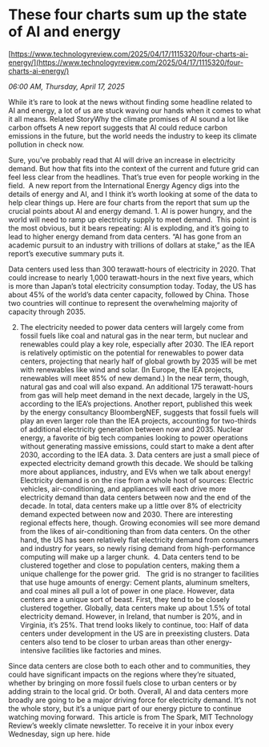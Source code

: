 # These four charts sum up the state of AI and energy

[https://www.technologyreview.com/2025/04/17/1115320/four-charts-ai-energy/](https://www.technologyreview.com/2025/04/17/1115320/four-charts-ai-energy/)

*06:00 AM, Thursday, April 17, 2025*

While it’s rare to look at the news without finding some headline related to AI and energy, a lot of us are stuck waving our hands when it comes to what it all means. Related StoryWhy the climate promises of AI sound a lot like carbon offsets A new report suggests that AI could reduce carbon emissions in the future, but the world needs the industry to keep its climate pollution in check now.

Sure, you’ve probably read that AI will drive an increase in electricity demand. But how that fits into the context of the current and future grid can feel less clear from the headlines. That’s true even for people working in the field.   A new report from the International Energy Agency digs into the details of energy and AI, and I think it’s worth looking at some of the data to help clear things up. Here are four charts from the report that sum up the crucial points about AI and energy demand.   1. AI is power hungry, and the world will need to ramp up electricity supply to meet demand.  This point is the most obvious, but it bears repeating: AI is exploding, and it’s going to lead to higher energy demand from data centers. “AI has gone from an academic pursuit to an industry with trillions of dollars at stake,” as the IEA report’s executive summary puts it.

Data centers used less than 300 terawatt-hours of electricity in 2020. That could increase to nearly 1,000 terawatt-hours in the next five years, which is more than Japan’s total electricity consumption today. Today, the US has about 45% of the world’s data center capacity, followed by China. Those two countries will continue to represent the overwhelming majority of capacity through 2035.

2. The electricity needed to power data centers will largely come from fossil fuels like coal and natural gas in the near term, but nuclear and renewables could play a key role, especially after 2030. The IEA report is relatively optimistic on the potential for renewables to power data centers, projecting that nearly half of global growth by 2035 will be met with renewables like wind and solar. (In Europe, the IEA projects, renewables will meet 85% of new demand.) In the near term, though, natural gas and coal will also expand. An additional 175 terawatt-hours from gas will help meet demand in the next decade, largely in the US, according to the IEA’s projections. Another report, published this week by the energy consultancy BloombergNEF, suggests that fossil fuels will play an even larger role than the IEA projects, accounting for two-thirds of additional electricity generation between now and 2035. Nuclear energy, a favorite of big tech companies looking to power operations without generating massive emissions, could start to make a dent after 2030, according to the IEA data.   3. Data centers are just a small piece of expected electricity demand growth this decade. We should be talking more about appliances, industry, and EVs when we talk about energy! Electricity demand is on the rise from a whole host of sources: Electric vehicles, air-conditioning, and appliances will each drive more electricity demand than data centers between now and the end of the decade. In total, data centers make up a little over 8% of electricity demand expected between now and 2030. There are interesting regional effects here, though. Growing economies will see more demand from the likes of air-conditioning than from data centers. On the other hand, the US has seen relatively flat electricity demand from consumers and industry for years, so newly rising demand from high-performance computing will make up a larger chunk.    4. Data centers tend to be clustered together and close to population centers, making them a unique challenge for the power grid.   The grid is no stranger to facilities that use huge amounts of energy: Cement plants, aluminum smelters, and coal mines all pull a lot of power in one place. However, data centers are a unique sort of beast. First, they tend to be closely clustered together. Globally, data centers make up about 1.5% of total electricity demand. However, in Ireland, that number is 20%, and in Virginia, it’s 25%. That trend looks likely to continue, too: Half of data centers under development in the US are in preexisting clusters. Data centers also tend to be closer to urban areas than other energy-intensive facilities like factories and mines.

Since data centers are close both to each other and to communities, they could have significant impacts on the regions where they’re situated, whether by bringing on more fossil fuels close to urban centers or by adding strain to the local grid. Or both. Overall, AI and data centers more broadly are going to be a major driving force for electricity demand. It’s not the whole story, but it’s a unique part of our energy picture to continue watching moving forward.  This article is from The Spark, MIT Technology Review’s weekly climate newsletter. To receive it in your inbox every Wednesday, sign up here. hide


